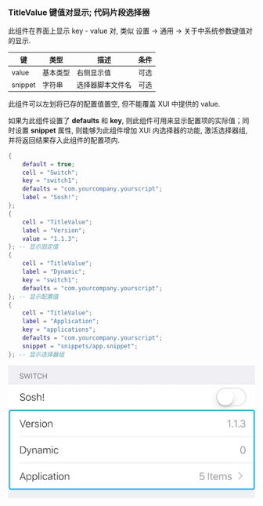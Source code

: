 ### TitleValue 键值对显示; 代码片段选择器

此组件在界面上显示 key - value 对, 类似 设置 -> 通用 -> 关于中系统参数键值对的显示. 

|   键   |   类型   |   描述   |   条件   |
|--------|----------|----------|----------|
|value|基本类型|右侧显示值|可选|
|snippet|字符串|选择器脚本文件名|可选|

此组件可以左划将已存的配置值置空, 但不能覆盖 XUI 中提供的 value. 

如果为此组件设置了 **defaults** 和 **key**, 则此组件可用来显示配置项的实际值；同时设置 **snippet** 属性, 则能够为此组件增加 XUI 内选择器的功能, 激活选择器组, 并将返回结果存入此组件的配置项内. 

``` lua
{
    default = true;
    cell = "Switch";
    key = "switch1";
    defaults = "com.yourcompany.yourscript";
    label = "Sosh!";
};
{
    cell = "TitleValue";
    label = "Version";
    value = "1.1.3";
}; -- 显示固定值
{
    cell = "TitleValue";
    label = "Dynamic";
    key = "switch1";
    defaults = "com.yourcompany.yourscript";
}; -- 显示配置值
{
    cell = "TitleValue";
    label = "Application";
    key = "applications";
    defaults = "com.yourcompany.yourscript";
    snippet = "snippets/app.snippet";
}; -- 显示选择器组
```

![QQ20170914-192446.png-36.5kB](TitleValue/QQ20170914-192446.png)
